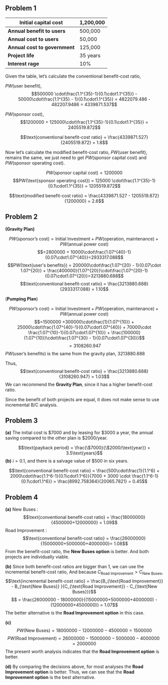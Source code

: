 
## Problem 1

| **Initial capital cost**      | 1,200,000 |
| ----------------------------- | --------- |
| **Annual benefit to users**   | 500,000   |
| **Annual cost to users**      | 50,000    |
| **Annual cost to government** | 125,000   |
| **Project life**              | 35 years  |
| **Interest rage**             | 10\%      |
Given the table, let’s calculate the conventional benefit-cost ratio,

$PW(\text{user benefit})$,
$$500000 \cdot\frac{1.1^{35}-1}{0.1\cdot1.1^{35}} - 50000\cdot\frac{1.1^{35} - 1}{0.1\cdot1.1^{35}} = 4822079.486 - 482207.9486 = 4339871.537$$

$PW(\text{sponsor cost})$,
$$1200000 + 125000\cdot\frac{1.1^{35}-1}{0.1\cdot1.1^{35}} = 2405519.872$$

$$\text{conventional benefit-cost ratio} = \frac{4339871.527}{2405519.872} = 1.8$$

Now let’s calculate the modified benefit-cost ratio,
$PW(\text{user benefit})$, remains the same, we just need to get $PW(\text{sponsor capital cost})$ and $PW(\text{sponsor operating cost})$.

$$PW(\text{sponsor capital cost}) = 1200000$$
$$PW(\text{sponsor operating cost}) = 125000 \cdot\frac{1.1^{35}-1}{0.1\cdot1.1^{35}} = 1205519.872$$

$$\text{modified benefit-cost ratio} = \frac{4339871.527 - 1205519.872}{1200000} = 2.6$$

## Problem 2

**(Gravity Plan)**

$$PW(\text{sponsor’s cost}) = \text{Initial Investment} + PW(\text{operation, maintenance}) + PW(\text{annual power cost})$$
$$=2800000 + 10000\cdot\frac{1.07^{40}-1}{0.07\cdot1.07^{40}}=2933317.088$$
$$PW(\text{user's benefits}) = 200000\cdot\frac{1.07^{20} - 1}{0.07\cdot 1.07^{20}} + \frac{400000}{1.07^{20}}\cdot\frac{1.07^{20}-1}{0.07\cdot1.07^{20}}=3213880.688$$
$$\text{conventional benefit-cost ratio} = \frac{3213880.688}{2933317.088} = 1.10$$

(**Pumping Plan**)

$$PW(\text{sponsor’s cost}) = \text{Initial Investment} + PW(\text{operation, maintenance}) + PW(\text{annual power cost})$$
$$=1500000 +300000\cdot\frac{1}{1.07^{10}} + 25000\cdot\frac{1.07^{40}-1}{0.07\cdot1.07^{40}} + 70000\cdot \frac{1.07^{10}-1}{0.07\cdot1.07^{10}} + \frac{100000}{1.07^{10}}\cdot\frac{1.07^{30} - 1}{0.07\cdot1.07^{30}}$$
$$=3108260.947$$
$PW(\text{user's benefits})$ is the same from the gravity plan, 3213880.688

Thus,
$$\text{conventional benefit-cost ratio} = \frac{3213880.688}{3108260.947} = 1.03$$
We can recommend the **Gravity Plan**, since it has a higher benefit-cost ratio.

Since the benefit of both projects are equal, it does not make sense to use incremental B/C analysis.


## Problem 3

**(a)**
The initial cost is \$7000 and by leasing for \$3000 a year, the annual saving compared to the other plan is \$2000/year.

$$\text{payback period} = \frac{\$7000}{\$2000/\text{year}} = 3.5\text{years}$$
**(b)**
$i = 0.1$, and there is a salvage value of \$500 in six years.

$$\text{conventional benefit-cost ratio} = \frac{500\cdot\frac{1}{1.1^6} + 2000\cdot\frac{1.1^6-1}{0.1\cdot1.1^6}}{7000 + 3000 \cdot \frac{1.1^6-1}{0.1\cdot1.1^6}} = \frac{8992.758364}{20065.7821} = 0.45$$

## Problem 4

**(a)**
New Buses :
$$\text{conventional benefit-cost ratio} = \frac{18000000}{4500000+12000000} = 1.09$$
Road Improvement :
$$\text{conventional benefit-cost ratio} = \frac{26000000}{15000000+5000000+4000000}= 1.08$$
From the benefit-cost ratio, the **New Buses option** is better. And both projects are individually viable.

**(b)**
Since both benefit-cost ratios are bigger than 1, we can use the incremental benefit-cost ratio,
And because $C_{\text{Road Improvement}} > C_{\text{New Buses}}$,
$$\text{incremental benefit-cost ratio} = \frac{B_{\text{Road Improvement}} - B_{\text{New Buses}} }{C_{\text{Road Improvement}} - C_{\text{New Buses}}}$$
$$ = \frac{26000000 - 18000000}{(15000000+5000000+4000000) - (12000000+4500000)} = 1.07$$
The better alternative is the **Road Improvement option** in this case.

**(c)**
$$PW(\text{New Buses}) = 18000000-12000000-4500000=1500000$$
$$PW(\text{Road Improvement}) = 26000000-15000000-5000000-4000000 = 2000000$$
The present worth analysis indicates that the **Road Improvement option** is better.

**(d)**
By comparing the decisions above, for most analyses the **Road Improvement option** is better.
Thus, we can see that the **Road Improvement option** is the best alternative.